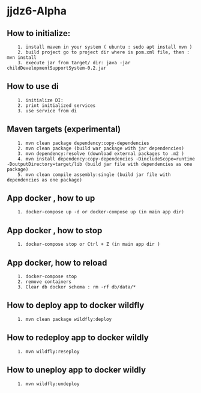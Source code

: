# jjdz6-Alpha

## How to initialize:

        1. install maven in your system ( ubuntu : sudo apt install mvn )
        2. build project go to project dir where is pom.xml file, then : mvn install
        3. execute jar from target/ dir: java -jar childDevelopmentSupportSystem-0.2.jar

## How to use di
        1. initialize DI: 
        2. print initialized services
        3. use service from di
        
## Maven targets (experimental)

        1. mvn clean package dependency:copy-dependencies
        2. mvn clean package (build war package with jar dependencies)
        3. mvn dependency:resolve (download external packages to .m2 )
        4. mvn install dependency:copy-dependencies -DincludeScope=runtime -DoutputDirectory=target/lib (build jar file with dependencies as one package)
        5. mvn clean compile assembly:single (build jar file with dependencies as one package)
        
  <!-- mvn install dependency:copy-dependencies -DincludeScope=runtime -DoutputDirectory=target/lib -->
  <!-- mvn clean compile assembly:single -->

## App docker , how to up
        1. docker-compose up -d or docker-compose up (in main app dir)

## App docker , how to stop
        1. docker-compose stop or Ctrl + Z (in main app dir )

## App docker, how to reload
        1. docker-compose stop
        2. remove containers 
        3. Clear db docker schema : rm -rf db/data/* 

## How to deploy app to docker wildfly

        1. mvn clean package wildfly:deploy

## How to redeploy app to docker wildly

        1. mvn wildfly:reseploy

## How to uneploy app to docker wildly

        1. mvn wildfly:undeploy

